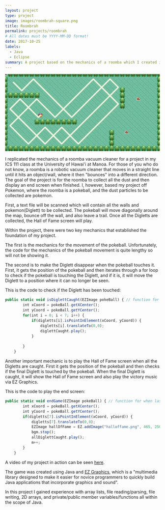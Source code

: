 ```yaml
---
layout: project
type: project
image: images/roombrah-square.png
title: Roombrah
permalink: projects/roombrah
# All dates must be YYYY-MM-DD format!
date: 2017-10-25
labels:
  - Java
  - Eclipse
summary: A project based on the mechanics of a roomba which I created in my first ICS Class.
---
```


<img class="ui huge middle image" src="../images/roombrah.png">

I replicated the mechanics of a roomba vacuum cleaner for a project in my ICS 111 class at the University of Hawai'i at Manoa. For those of you who do not know, a roomba is a robotic vacuum cleaner that moves in a straight line until it hits an object/wall, where it then "bounces" into a different direction. The goal of the project is for the roomba to collect all the dust and then display an end screen when finished. I, however, based my project off Pokemon, where the roomba is a pokeball, and the dust particles to be collected are pokemon. 

First, a text file will be scanned which will contain all the walls and pokemon(Diglett) to be collected. The pokeball will move diagonally around the map, bounce off the wall, and also leave a trail. Once all the Digletts are collected, the Hall of Fame screen will play.

Within the project, there were two key mechanics that established the foundation of my project.

The first is the mechanics for the movement of the pokeball. Unfortunately, the code for the mechanics of the pokeball movement is quite lengthy so will not be showing it.

The second is to make the Diglett disappear when the pokeball touches it. First, it gets the position of the pokeball and then iterates through a for loop to check if the pokeball is touching the Diglett, and if it is, it will move the Diglett to a position where it can no longer be seen.

This is the code to check if the Diglett has been touched:
```js
public static void isDiglettCaught(EZImage pokeBall) { // function for when pokeball touches diglett
		int xCoord = pokeBall.getXCenter();
		int yCoord = pokeBall.getYCenter();
		for(int i = 0; i < 7; i++) {
			if(digletts[i].isPointInElement(xCoord, yCoord)) {
				digletts[i].translateTo(0,0);
				diglettCaught.play();
			}

		}
	}

```

Another important mechanic is to play the Hall of Fame screen when all the Digletts are caught. First it gets the position of the pokeball and then checks if the final Diglett is touched by the pokeball. When the final Diglett is caught, it will show the Hall of Fame screen and also play the victory music via EZ Graphics.

This is the code to play the end screen:
```js
public static void endGame(EZImage pokeBall) { // function for when last diglett is touched
		int xCoord = pokeBall.getXCenter();
		int yCoord = pokeBall.getYCenter();
		if(digletts[7].isPointInElement(xCoord, yCoord)) {
			digletts[7].translateTo(0,0);
			EZImage hallOfFame = EZ.addImage("halloffame.png", 465, 250);
			bgm.stop();
			allDiglettCaught.play();
			m++;
		}
	}

```
A video of my project in action can be seen <a href="https://www.youtube.com/watch?v=gKN1nsJKSAk">here</a>.

The game was created using Java and <a href="http://www2.hawaii.edu/~dylank/ics111/">EZ Graphics</a>, which is a "multimedia library designed to make it easier for novice programmers to quickly build Java applications that incorporate graphics and sound". 

In this project I gained experience with array lists, file reading/parsing, file writing, 2D arrays, and private/public member variables/functions all within the scope of Java. 
